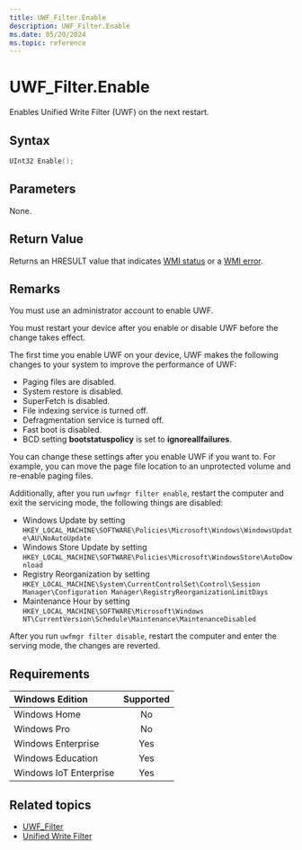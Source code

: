 ```yaml
---
title: UWF_Filter.Enable
description: UWF_Filter.Enable
ms.date: 05/20/2024
ms.topic: reference
---
```


# UWF_Filter.Enable

Enables Unified Write Filter (UWF) on the next restart.

## Syntax

```powershell
UInt32 Enable();
```

## Parameters

None.

## Return Value

Returns an HRESULT value that indicates [WMI status](/windows/win32/wmisdk/wmi-non-error-constants) or a [WMI error](/windows/win32/wmisdk/wmi-error-constants).

## Remarks

You must use an administrator account to enable UWF.

You must restart your device after you enable or disable UWF before the change takes effect.

The first time you enable UWF on your device, UWF makes the following changes to your system to improve the performance of UWF:

- Paging files are disabled.
- System restore is disabled.
- SuperFetch is disabled.
- File indexing service is turned off.
- Defragmentation service is turned off.
- Fast boot is disabled.
- BCD setting **bootstatuspolicy** is set to **ignoreallfailures**.

You can change these settings after you enable UWF if you want to. For example, you can move the page file location to an unprotected volume and re-enable paging files.

Additionally, after you run `uwfmgr filter enable`, restart the computer and exit the servicing mode, the following things are disabled:

- Windows Update by setting `HKEY_LOCAL_MACHINE\SOFTWARE\Policies\Microsoft\Windows\WindowsUpdate\AU\NoAutoUpdate`
- Windows Store Update by setting `HKEY_LOCAL_MACHINE\SOFTWARE\Policies\Microsoft\WindowsStore\AutoDownload`
- Registry Reorganization by setting `HKEY_LOCAL_MACHINE\System\CurrentControlSet\Control\Session Manager\Configuration Manager\RegistryReorganizationLimitDays`
- Maintenance Hour by setting `HKEY_LOCAL_MACHINE\SOFTWARE\Microsoft\Windows NT\CurrentVersion\Schedule\Maintenance\MaintenanceDisabled`

After you run `uwfmgr filter disable`, restart the computer and enter the serving mode, the changes are reverted.

## Requirements

| Windows Edition        | Supported |
|:-----------------------|:---------:|
| Windows Home           | No        |
| Windows Pro            | No        |
| Windows Enterprise     | Yes       |
| Windows Education      | Yes       |
| Windows IoT Enterprise | Yes       |

## Related topics

- [UWF_Filter](uwf-filter.md)
- [Unified Write Filter]( index.md)
